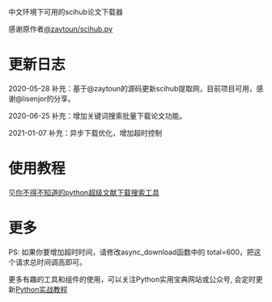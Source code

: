 中文环境下可用的scihub论文下载器

感谢原作者[@zaytoun/scihub.py](https://github.com/zaytoun/scihub.py)

# 更新日志

2020-05-28 补充：基于@zaytoun的源码更新scihub提取网，目前项目可用，感谢@lisenjor的分享。

2020-06-25 补充：增加关键词搜索批量下载论文功能。

2021-01-07 补充：异步下载优化，增加超时控制

# 使用教程

见[你不得不知道的python超级文献下载搜索工具](https://pythondict.com/life-intelligent/tools/python-paper-downloader/)

# 更多
PS: 如果你要增加超时时间，请修改async_download函数中的 total=600，把这个请求总时间调高即可。

更多有趣的工具和组件的使用，可以关注Python实用宝典网站或公众号, 会定时更新[Python实战教程](https://pythondict.com)